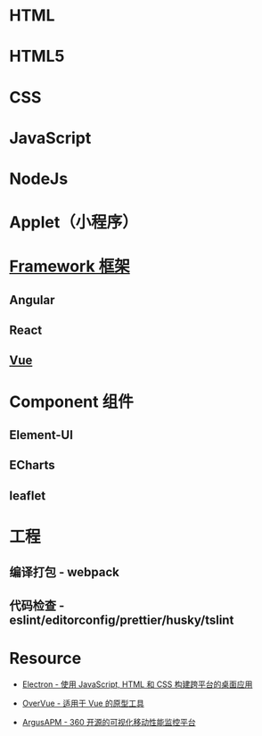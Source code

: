 
# HTML

# HTML5

# CSS

# JavaScript

# NodeJs

# Applet（小程序）

# [Framework 框架](Framework/README.md)
## Angular
## React
## [Vue](Framework/Vue/README.md)

# Component 组件
## Element-UI
## ECharts
## leaflet

# 工程
## 编译打包 - webpack
## 代码检查 - eslint/editorconfig/prettier/husky/tslint

# Resource
* [Electron - 使用 JavaScript, HTML 和 CSS 构建跨平台的桌面应用](https://electronjs.org/)

* [OverVue - 适用于 Vue 的原型工具](https://github.com/TeamOverVue/OverVue)
* [ArgusAPM - 360 开源的可视化移动性能监控平台](https://github.com/Qihoo360/ArgusAPM)
